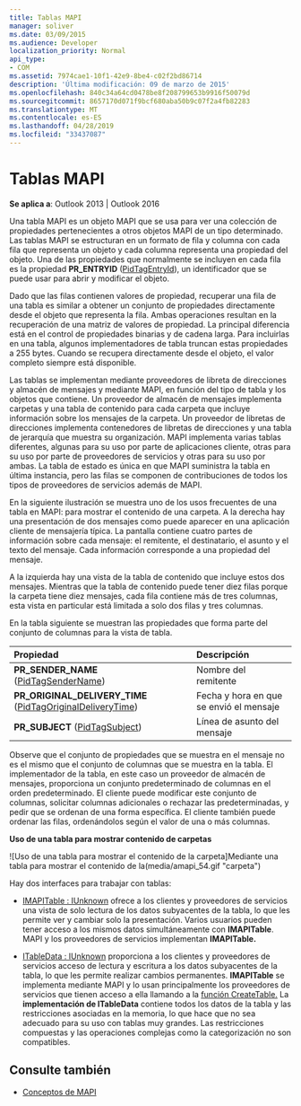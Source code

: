 ```yaml
---
title: Tablas MAPI
manager: soliver
ms.date: 03/09/2015
ms.audience: Developer
localization_priority: Normal
api_type:
- COM
ms.assetid: 7974cae1-10f1-42e9-8be4-c02f2bd86714
description: 'Última modificación: 09 de marzo de 2015'
ms.openlocfilehash: 840c34a64cd0478be8f208799653b9916f50079d
ms.sourcegitcommit: 8657170d071f9bcf680aba50b9c07f2a4fb82283
ms.translationtype: MT
ms.contentlocale: es-ES
ms.lasthandoff: 04/28/2019
ms.locfileid: "33437087"
---
```

# <a name="mapi-tables"></a>Tablas MAPI
  
**Se aplica a**: Outlook 2013 | Outlook 2016 
  
Una tabla MAPI es un objeto MAPI que se usa para ver una colección de propiedades pertenecientes a otros objetos MAPI de un tipo determinado. Las tablas MAPI se estructuran en un formato de fila y columna con cada fila que representa un objeto y cada columna representa una propiedad del objeto. Una de las propiedades que normalmente se incluyen en cada fila es la propiedad **PR_ENTRYID** ([PidTagEntryId](pidtagentryid-canonical-property.md)), un identificador que se puede usar para abrir y modificar el objeto. 
  
Dado que las filas contienen valores de propiedad, recuperar una fila de una tabla es similar a obtener un conjunto de propiedades directamente desde el objeto que representa la fila. Ambas operaciones resultan en la recuperación de una matriz de valores de propiedad. La principal diferencia está en el control de propiedades binarias y de cadena larga. Para incluirlas en una tabla, algunos implementadores de tabla truncan estas propiedades a 255 bytes. Cuando se recupera directamente desde el objeto, el valor completo siempre está disponible.
  
Las tablas se implementan mediante proveedores de libreta de direcciones y almacén de mensajes y mediante MAPI, en función del tipo de tabla y los objetos que contiene. Un proveedor de almacén de mensajes implementa carpetas y una tabla de contenido para cada carpeta que incluye información sobre los mensajes de la carpeta. Un proveedor de libretas de direcciones implementa contenedores de libretas de direcciones y una tabla de jerarquía que muestra su organización. MAPI implementa varias tablas diferentes, algunas para su uso por parte de aplicaciones cliente, otras para su uso por parte de proveedores de servicios y otras para su uso por ambas. La tabla de estado es única en que MAPI suministra la tabla en última instancia, pero las filas se componen de contribuciones de todos los tipos de proveedores de servicios además de MAPI. 
  
En la siguiente ilustración se muestra uno de los usos frecuentes de una tabla en MAPI: para mostrar el contenido de una carpeta. A la derecha hay una presentación de dos mensajes como puede aparecer en una aplicación cliente de mensajería típica. La pantalla contiene cuatro partes de información sobre cada mensaje: el remitente, el destinatario, el asunto y el texto del mensaje. Cada información corresponde a una propiedad del mensaje.
  
A la izquierda hay una vista de la tabla de contenido que incluye estos dos mensajes. Mientras que la tabla de contenido puede tener diez filas porque la carpeta tiene diez mensajes, cada fila contiene más de tres columnas, esta vista en particular está limitada a solo dos filas y tres columnas.
  
En la tabla siguiente se muestran las propiedades que forma parte del conjunto de columnas para la vista de tabla.
  
|**Propiedad**|**Descripción**|
|:-----|:-----|
|**PR_SENDER_NAME** ([PidTagSenderName](pidtagsendername-canonical-property.md))  <br/> |Nombre del remitente  <br/> |
|**PR_ORIGINAL_DELIVERY_TIME** ([PidTagOriginalDeliveryTime](pidtagoriginaldeliverytime-canonical-property.md))  <br/> |Fecha y hora en que se envió el mensaje  <br/> |
|**PR_SUBJECT** ([PidTagSubject](pidtagsubject-canonical-property.md))  <br/> |Línea de asunto del mensaje  <br/> |
   
Observe que el conjunto de propiedades que se muestra en el mensaje no es el mismo que el conjunto de columnas que se muestra en la tabla. El implementador de la tabla, en este caso un proveedor de almacén de mensajes, proporciona un conjunto predeterminado de columnas en el orden predeterminado. El cliente puede modificar este conjunto de columnas, solicitar columnas adicionales o rechazar las predeterminadas, y pedir que se ordenan de una forma específica. El cliente también puede ordenar las filas, ordenándolos según el valor de una o más columnas.
  
**Uso de una tabla para mostrar contenido de carpetas**
  
![Uso de una tabla para mostrar el contenido de la carpeta]Mediante una tabla para mostrar el contenido de la(media/amapi_54.gif "carpeta")
  
Hay dos interfaces para trabajar con tablas:
  
- [IMAPITable : IUnknown](imapitableiunknown.md) ofrece a los clientes y proveedores de servicios una vista de solo lectura de los datos subyacentes de la tabla, lo que les permite ver y cambiar solo la presentación. Varios usuarios pueden tener acceso a los mismos datos simultáneamente con **IMAPITable**. MAPI y los proveedores de servicios implementan **IMAPITable.** 
    
- [ITableData : IUnknown](itabledataiunknown.md) proporciona a los clientes y proveedores de servicios acceso de lectura y escritura a los datos subyacentes de la tabla, lo que les permite realizar cambios permanentes. **IMAPITable** se implementa mediante MAPI y lo usan principalmente los proveedores de servicios que tienen acceso a ella llamando a la [función CreateTable.](createtable.md) La **implementación de ITableData** contiene todos los datos de la tabla y las restricciones asociadas en la memoria, lo que hace que no sea adecuado para su uso con tablas muy grandes. Las restricciones compuestas y las operaciones complejas como la categorización no son compatibles. 
    
## <a name="see-also"></a>Consulte también

- [Conceptos de MAPI](mapi-concepts.md)

